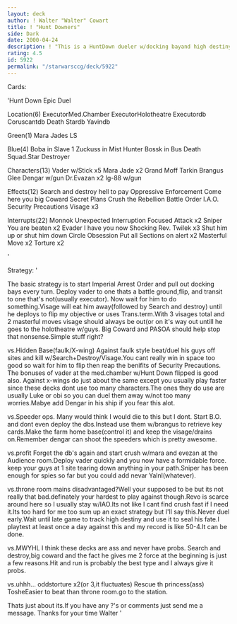 ```yaml
---
layout: deck
author: ! Walter "Walter" Cowart
title: ! "Hunt Downers"
side: Dark
date: 2000-04-24
description: ! "This is a HuntDown dueler w/docking bayand high destiny that Ive been using for quite a while.Though it's nothing totally new Ive won many games w/it so I thought Id post it."
rating: 4.5
id: 5922
permalink: "/starwarsccg/deck/5922"
---
```

Cards: 

'Hunt Down
Epic Duel

Location(6)
ExecutorMed.Chamber
ExecutorHolotheatre
Executordb
Coruscantdb
Death Stardb
Yavindb

Green(1)
Mara Jades LS

Blue(4)
Boba in Slave 1
Zuckuss in Mist Hunter
Bossk in Bus
Death Squad.Star Destroyer

Characters(13)
Vader w/Stick x5
Mara Jade x2
Grand Moff Tarkin
Brangus Glee
Dengar w/gun
Dr.Evazan x2
Ig-88 w/gun

Effects(12)
Search and destroy
hell to pay
Oppressive Enforcement
Come here you big Coward
Secret Plans
Crush the Rebellion
Battle Order
I.A.O.
Security Precautions
Visage x3

Interrupts(22)
Monnok
Unexpected Interruption
Focused Attack x2
Sniper
You are beaten x2
Evader
I have you now
Shocking Rev.
Twilek x3
Shut him up or shut him down
Circle
Obsession
Put all Sections on alert x2
Masterful Move x2
Torture x2

'

Strategy: '

The basic strategy is to start Imperial Arrest
Order and pull out docking bays every turn.
Deploy vader to one thats a battle ground,flip,
and transit to one that's not(usually executor).
Now wait for him to do something.Visage will
eat him away(followed by Search and destroy)
until he deploys to flip my objective or uses
Trans.term.With 3 visages total and 2 masterful
moves visage should always be out(or on it's
way out untill he goes to the holotheatre w/guys.
Big Coward and PASOA should help stop that nonsense.Simple stuff right?

vs.Hidden Base(faulk/X-wing)
Against faulk style beat/duel his guys off sites
and kill w/Search+Destroy/Visage.You cant really
win in space too good so wait for him to flip
then reap the benifits of Security Precautions.
The bonuses of vader at the med.chamber w/Hunt
Down flipped is good also.
 Against x-wings do just about the same except you usually play faster since these decks dont
use too many characters.The ones they do use
are usually Luke or obi so you can duel them
away w/not too many worries.Mabye add Dengar in
his ship if you fear this alot.

vs.Speeder ops.
Many would think I would die to this but I dont.
Start B.O. and dont even deploy the dbs.Instead
use them w/brangus to retrieve key cards.Make
the farm home base(control it) and keep the
visage/drains on.Remember dengar can shoot the
speeders which is pretty awesome.

vs.profit
Forget the db's again and start crush w/mara
and evezan at the Audience room.Deploy vader
quickly and you now have a formidable force.
keep your guys at 1 site tearing down anything in
your path.Sniper has been enough for spies
so far but you could add nevar Yalnl(whatever).

vs.throne room mains
disadvantaged?Well your supposed to be but its
not really that bad.definately your hardest
to play against though.Revo is scarce around
here so I usually stay w/IAO.Its not like I
cant find crush fast if I need it.Its too hard
for me too sum up an exact strategy but I'll
say this.Never duel early.Wait until late
game to track high destiny and use it to seal
his fate.I playtest at least once a day against
this and my record is like 50-4.It can be done.

vs.MWYHL
I think these decks are ass and never have probs.
Search and destroy,big coward and the fact
he gives me 2 force at the beginning is just
a few reasons.Hit and run is probably the best
type and I always give it probs.

vs.uhhh...
 oddstorture x2(or 3,it fluctuates)
 Rescue th princess(ass)
 TosheEasier to beat than throne room.go to the
station.

Thats just about its.If you have any ?'s or
comments just send me a message.
Thanks for your time
Walter '
